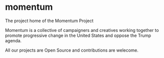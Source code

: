 # momentum
The project home of the Momentum Project

Momentum is a collective of campaigners and creatives working together to promote progressive change in the United States and oppose the Trump agenda.

All our projects are Open Source and contributions are welecome.
